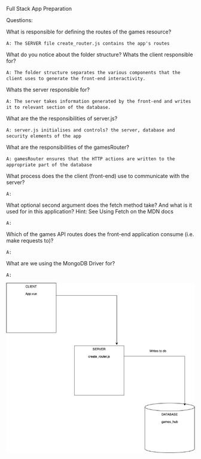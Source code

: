 Full Stack App Preparation

Questions:

What is responsible for defining the routes of the games resource?
    
    A: The SERVER file create_router.js contains the app's routes

What do you notice about the folder structure? Whats the client responsible for? 
    
    A: The folder structure separates the various components that the client uses to generate the front-end interactivity.

Whats the server responsible for?
    
    A: The server takes information generated by the front-end and writes it to relevant section of the database.

What are the the responsibilities of server.js?
    
    A: server.js initialises and controls? the server, database and security elements of the app 

What are the responsibilities of the gamesRouter?
    
    A: gamesRouter ensures that the HTTP actions are written to the appropriate part of the database

What process does the the client (front-end) use to communicate with the server?
    
    A: 

What optional second argument does the fetch method take? And what is it used for in this application? Hint: See Using Fetch on the MDN docs
    
    A: 

Which of the games API routes does the front-end application consume (i.e. make requests to)?
    
    A: 

What are we using the MongoDB Driver for?
    
    A: 

![Data Flow](data_flow.png)